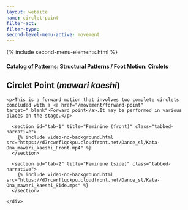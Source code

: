 ```yaml
---
layout: website
name: circlet-point
filter-act:
filter-type:
second-level-menu-active: movement
---
```

{% include second-menu-elements.html %}

<main class="page-content">
  <div class="text-container">
    <h4><a href="/movement/">Catalog of Patterns:</a> Structural Patterns / Foot Motion: Circlets</h4>
    <h2>Circlet Point (<em>mawari kaeshi</em>)</h2>

    <p>This is a forward motion that involves two complete circlets concluded with a <a href="/movement/forward-point" target="_blank">Forward point</a>.It may be performed in various places on the stage.</p>

  </div>


<div class="tabs-container">
  <div class="tabs-container__links">
    <div class="wrapper">
      <div id="tabs"></div>
    </div>
  </div>
  <div class="tabs-container__content">
    <div class="wrapper">

      <section id="tab-1" title="Feminine (front)" class="tabbed-narrative">
        {% include video-no-background.html src="https://d7rcwrflqckpu.cloudfront.net/Dance_sl/Kata-Ona_mawari_kaeshi_Front.mp4" %}
      </section>

      <section id="tab-2" title="Feminine (side)" class="tabbed-narrative">
        {% include video-no-background.html src="https://d7rcwrflqckpu.cloudfront.net/Dance_sl/Kata-Ona_mawari_kaeshi_Side.mp4" %}
      </section>

    </div>
  </div>
</div>
</main>
